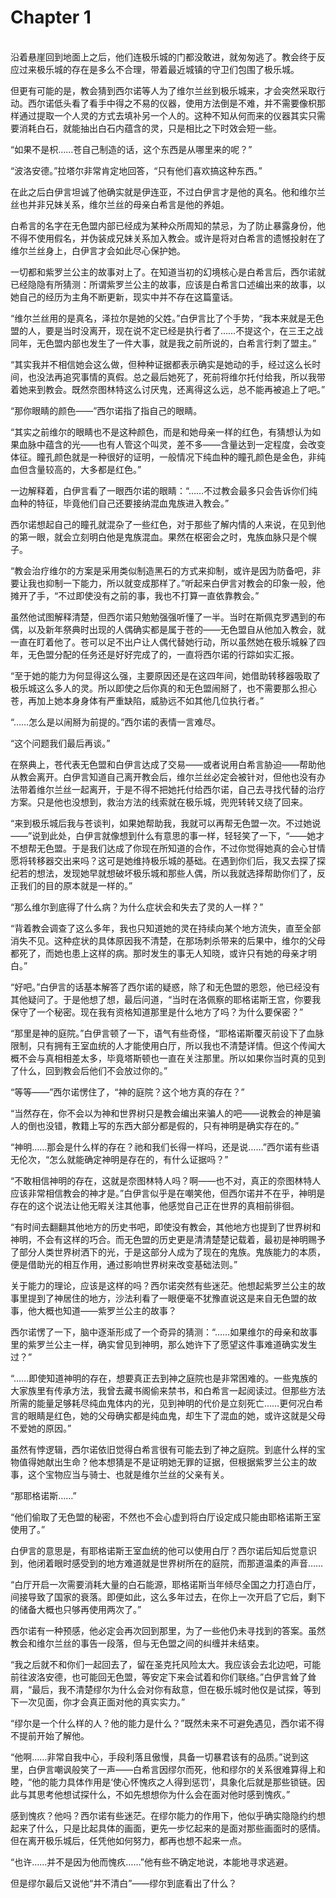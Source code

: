 # Chapter 1

<br>
沿着悬崖回到地面上之后，他们连极乐城的门都没敢进，就匆匆逃了。教会终于反应过来极乐城的存在是多么不合理，带着最近城镇的守卫们包围了极乐城。

但更有可能的是，教会猜到西尔诺等人为了维尔兰丝到极乐城来，才会突然采取行动。西尔诺低头看了看手中得之不易的仪器，使用方法倒是不难，并不需要像枳那样通过提取一个人灵的方式去填补另一个人的。这种不知从何而来的仪器其实只需要消耗白石，就能抽出白石内蕴含的灵，只是相比之下时效会短一些。

“如果不是枳……苍自己制造的话，这个东西是从哪里来的呢？”

“波洛安德。”拉塔尔非常肯定地回答，“只有他们喜欢搞这种东西。”

在此之后白伊言坦诚了他确实就是伊连亚，不过白伊言才是他的真名。他和维尔兰丝也并非兄妹关系，维尔兰丝的母亲白希言是他的养姐。

白希言的名字在无色盟内部已经成为某种众所周知的禁忌，为了防止暴露身份，他不得不使用假名，并伪装成兄妹关系加入教会。或许是将对白希言的遗憾投射在了维尔兰丝身上，白伊言才会如此尽心保护她。

一切都和紫罗兰公主的故事对上了。在知道当初的幻境核心是白希言后，西尔诺就已经隐隐有所猜测：所谓紫罗兰公主的故事，应该是白希言口述编出来的故事，以她自己的经历为主角不断更新，现实中并不存在这篇童话。

“维尔兰丝用的是真名，泽拉尔是她的父姓。”白伊言比了个手势，“我本来就是无色盟的人，要是当时没离开，现在说不定已经是执行者了……不提这个，在三王之战同年，无色盟内部也发生了一件大事，就是我之前所说的，白希言行刺了盟主。”

“其实我并不相信她会这么做，但种种证据都表示确实是她动的手，经过这么长时间，也没法再追究事情的真假。总之最后她死了，死前将维尔托付给我，所以我带着她来到教会。既然奈图林特这么讨厌鬼，还离得这么远，总不能再被追上了吧。”

“那你眼睛的颜色——”西尔诺指了指自己的眼睛。

“其实之前维尔的眼睛也不是这种颜色，而是和她母亲一样的红色，有猜想认为如果血脉中蕴含的光——也有人管这个叫灵，差不多——含量达到一定程度，会改变体征。瞳孔颜色就是一种很好的证明，一般情况下纯血种的瞳孔颜色是金色，非纯血但含量较高的，大多都是红色。”

一边解释着，白伊言看了一眼西尔诺的眼睛：“……不过教会最多只会告诉你们纯血种的特征，毕竟他们自己还要接纳混血鬼族进入教会。”

西尔诺想起自己的瞳孔就混杂了一些红色，对于那些了解内情的人来说，在见到他的第一眼，就会立刻明白他是鬼族混血。果然在枢密会之时，鬼族血脉只是个幌子。

“教会治疗维尔的方案是采用类似制造黑石的方式来抑制，或许是因为防备吧，非要让我也抑制一下能力，所以就变成那样了。”听起来白伊言对教会的印象一般，他摊开了手，“不过即使没有之前的事，我也不打算一直依靠教会。”

虽然他试图解释清楚，但西尔诺只勉勉强强听懂了一半。当时在斯佩克罗遇到的布偶，以及新年祭典时出现的人偶确实都是属于苍的——无色盟自从他加入教会，就一直在盯着他了。苍可以足不出户让人偶代替她行动，所以虽然她在极乐城躲了四年，无色盟分配的任务还是好好完成了的，一直将西尔诺的行踪如实汇报。

“至于她的能力为何显得这么强，主要原因还是在这四年间，她借助转移器吸取了极乐城这么多人的灵。所以即使之后你真的和无色盟闹掰了，也不需要那么担心苍，再加上她本身身体有严重缺陷，威胁远不如其他几位执行者。”

“……怎么是以闹掰为前提的。”西尔诺的表情一言难尽。

“这个问题我们最后再谈。”

在祭典上，苍代表无色盟和白伊言达成了交易——或者说用白希言胁迫——帮助他从教会离开。白伊言知道自己离开教会后，维尔兰丝必定会被针对，但他也没有办法带着维尔兰丝一起离开，于是不得不把她托付给西尔诺，自己去寻找代替的治疗方案。只是他也没想到，救治方法的线索就在极乐城，兜兜转转又绕了回来。

“来到极乐城后我与苍谈判，如果她帮助我，我就可以再帮无色盟一次。不过她说——”说到此处，白伊言就像想到什么有意思的事一样，轻轻笑了一下，“——她才不想帮无色盟。于是我们达成了你现在所知道的合作，不过你觉得她真的会心甘情愿将转移器交出来吗？这可是她维持极乐城的基础。在遇到你们后，我又去探了探纪若的想法，发现她早就想破坏极乐城和那些人偶，所以我就选择帮助你们了，反正我们的目的原本就是一样的。”

“那么维尔到底得了什么病？为什么症状会和失去了灵的人一样？”

“背着教会调查了这么多年，我也只知道她的灵在持续向某个地方流失，直至全部消失不见。这种症状的具体原因我不清楚，在那场刺杀带来的后果中，维尔的父母都死了，而她也患上这样的病。那时发生的事无人知晓，或许只有她的母亲才明白。”

“好吧。”白伊言的话基本解答了西尔诺的疑惑，除了和无色盟的恩怨，他已经没有其他疑问了。于是他想了想，最后问道，“当时在洛佩察的耶格诺斯王宫，你要我保守了一个秘密。现在我有资格知道那里是什么地方了吗？为什么要保密？”

“那里是神的庭院。”白伊言顿了一下，语气有些奇怪，“耶格诺斯覆灭前设下了血脉限制，只有拥有王室血统的人才能使用白厅，所以我也不清楚详情。但这个传闻大概不会与真相相差太多，毕竟塔斯顿也一直在关注那里。所以如果你当时真的见到了什么，回到教会后他们不会放过你的。”

“等等——”西尔诺愣住了，“神的庭院？这个地方真的存在？”

“当然存在，你不会以为神和世界树只是教会编出来骗人的吧——说教会的神是骗人的倒也没错，教籍上写的东西大部分都是假的，只有神明是确实存在的。”

“神明……那会是什么样的存在？祂和我们长得一样吗，还是说……”西尔诺有些语无伦次，“怎么就能确定神明是存在的，有什么证据吗？”

“不敢相信神明的存在，这就是奈图林特人吗？啊——也不对，真正的奈图林特人应该非常相信教会的神才是。”白伊言似乎是在嘲笑他，但西尔诺并不在乎，神明是存在的这个说法让他无暇关注其他事，他感觉自己正在世界的真相前徘徊。

“有时间去翻翻其他地方的历史书吧，即使没有教会，其他地方也提到了世界树和神明，不会有这样的巧合。而无色盟的历史更是清清楚楚记载着，最初是神明赐予了部分人类世界树洒下的光，于是这部分人成为了现在的鬼族。鬼族能力的本质，便是借助光的相互作用，通过影响世界树来改变基础法则。”

关于能力的理论，应该是这样的吗？西尔诺突然有些迷茫。他想起紫罗兰公主的故事里提到了神居住的地方，沙法利看了一眼便毫不犹豫直说这是来自无色盟的故事，他大概也知道——紫罗兰公主的故事？

西尔诺愣了一下，脑中逐渐形成了一个奇异的猜测：“……如果维尔的母亲和故事里的紫罗兰公主一样，确实曾见到神明，那么她许下了愿望这件事难道确实发生过？”

“……即使知道神明的存在，想要真正去到神之庭院也是非常困难的。一些鬼族的大家族里有传承方法，我曾去藏书阁偷来禁书，和白希言一起阅读过。但那些方法所需的能量足够耗尽纯血鬼体内的光，见到神明的代价是立刻死亡……更何况白希言的眼睛是红色，她的父母确实都是纯血鬼，却生下了混血的她，或许这就是父母不爱她的原因。”

虽然有悖逻辑，西尔诺依旧觉得白希言很有可能去到了神之庭院。到底什么样的宝物值得她献出生命？他本想猜是不是证明她无罪的证据，但根据紫罗兰公主的故事，这个宝物应当与骑士、也就是维尔兰丝的父亲有关。

“那耶格诺斯……”

“他们偷取了无色盟的秘密，不然也不会心虚到将白厅设定成只能由耶格诺斯王室使用了。”

白伊言的意思是，有耶格诺斯王室血统的他可以使用白厅？西尔诺后知后觉意识到，他闭着眼时感受到的地方难道就是世界树所在的庭院，而那道温柔的声音……

“白厅开启一次需要消耗大量的白石能源，耶格诺斯当年倾尽全国之力打造白厅，间接导致了国家的衰落。即便如此，这么多年过去，在你上一次开启了它后，剩下的储备大概也只够再使用两次了。”

西尔诺有一种预感，他必定会再次回到那里，为了一些他仍未寻找到的答案。虽然教会和维尔兰丝的事告一段落，但与无色盟之间的纠缠并未结束。

“我之后就不和你们一起回去了，留在圣克托风险太大。我应该会去北边吧，可能前往波洛安德，也可能回无色盟，等安定下来会试着和你们联络。”白伊言耸了耸肩，“最后，我不清楚缪尔为什么会对你有敌意，但在极乐城时他仅是试探，等到下一次见面，你才会真正面对他的真实实力。”

“缪尔是一个什么样的人？他的能力是什么？”既然未来不可避免遇见，西尔诺不得不提前开始了解他。

“他啊……非常自我中心，手段利落且傲慢，具备一切暴君该有的品质。”说到这里，白伊言嘲讽般笑了一声——白希言因缪尔而死，他和缪尔的关系很难算得上和睦，“他的能力具体作用是‘使心怀愧疚之人得到惩罚’，具象化后就是那些锁链。因此与其思考他想试探什么，不如先想想你为什么会在面对他时感到愧疚。”

感到愧疚？他吗？西尔诺有些迷茫。在缪尔能力的作用下，他似乎确实隐隐约约想起来了什么，只是比起具体的画面，更先一步忆起来的是面对那些画面时的感情。但在离开极乐城后，任凭他如何努力，都再也想不起来一点。

“也许……并不是因为他而愧疚……”他有些不确定地说，本能地寻求逃避。

但是缪尔最后又说他“并不清白”——缪尔到底看出了什么？
